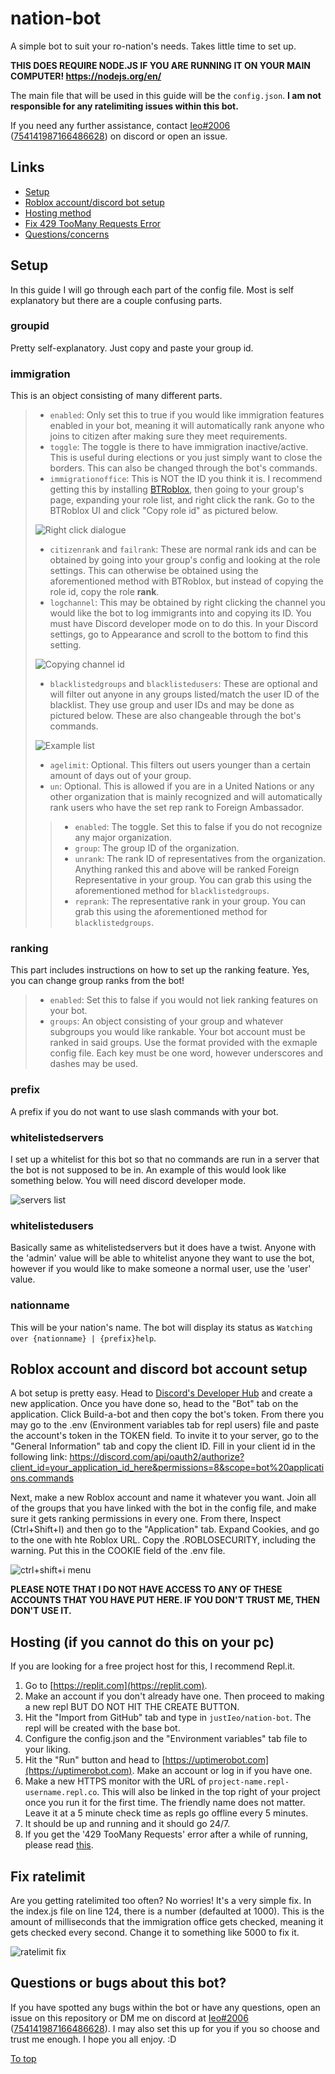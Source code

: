 # nation-bot

A simple bot to suit your ro-nation's needs. Takes little time to set up.

**THIS DOES REQUIRE NODE.JS IF YOU ARE RUNNING IT ON YOUR MAIN COMPUTER! https://nodejs.org/en/**

The main file that will be used in this guide will be the `config.json`.
**I am not responsible for any ratelimiting issues within this bot.**

If you need any further assistance, contact [Ieo#2006](https://discord.com/user/754141987166486628) ([754141987166486628](https://discord.com/users/754141987166486628)) on discord or open an issue.

## Links

- [Setup](https://github.com/justIeo/nation-bot#setup)
- [Roblox account/discord bot setup](https://github.com/justIeo/nation-bot#roblox-account-and-discord-bot-account-setup)
- [Hosting method](https://github.com/justIeo/nation-bot#hosting-if-you-cannot-do-this-on-your-pc)
- [Fix 429 TooMany Requests Error](https://github.com/justIeo/nation-bot#fix-ratelimit)
- [Questions/concerns](https://github.com/justIeo/nation-bot#questions-or-bugs-about-this-bot)

## Setup

In this guide I will go through each part of the config file. Most is self explanatory but there are a couple confusing parts.

### groupid
Pretty self-explanatory. Just copy and paste your group id.

### immigration
This is an object consisting of many different parts.

>- `enabled`: Only set this to true if you would like immigration features enabled in your bot, meaning it will automatically rank anyone who joins to citizen after making sure they meet requirements.
>- `toggle`: The toggle is there to have immigration inactive/active. This is useful during elections or you just simply want to close the borders. This can also be changed through the bot's commands.
>- `immigrationoffice`: This is NOT the ID you think it is. I recommend getting this by installing [BTRoblox](https://chrome.google.com/webstore/detail/btroblox-making-roblox-be/hbkpclpemjeibhioopcebchdmohaieln), then going to your group's page, expanding your role list, and right click the rank. Go to the BTRoblox UI and click "Copy role id" as pictured below.
>
> ![Right click dialogue](https://i.imgur.com/ZnHnKyD.png)
> 
>- `citizenrank` and `failrank`: These are normal rank ids and can be obtained by going into your group's config and looking at the role settings. This can otherwise be obtained using the aforementioned method with BTRoblox, but instead of copying the role id, copy the role **rank**.
>- `logchannel`: This may be obtained by right clicking the channel you would like the bot to log immigrants into and copying its ID. You must have Discord developer mode on to do this. In your Discord settings, go to Appearance and scroll to the bottom to find this setting.
>
> ![Copying channel id](https://i.imgur.com/CBamDYT.png)
> 
>- `blacklistedgroups` and `blacklistedusers`: These are optional and will filter out anyone in any groups listed/match the user ID of the blacklist. They use group and user IDs and may be done as pictured below. These are also changeable through the bot's commands.
>
> ![Example list](https://i.imgur.com/DqaBXyB.png)
> 
>- `agelimit`: Optional. This filters out users younger than a certain amount of days out of your group.
>- `un`: Optional. This is allowed if you are in a United Nations or any other organization that is mainly recognized and will automatically rank users who have the set rep rank to Foreign Ambassador.
>>- `enabled`: The toggle. Set this to false if you do not recognize any major organization.
>>- `group`: The group ID of the organization.
>>- `unrank`: The rank ID of representatives from the organization. Anything ranked this and above will be ranked Foreign Representative in your group. You can grab this using the aforementioned method for `blacklistedgroups`.
>>- `reprank`: The representative rank in your group. You can grab this using the aforementioned method for `blacklistedgroups`.

### ranking
This part includes instructions on how to set up the ranking feature. Yes, you can change group ranks from the bot!

>- `enabled`: Set this to false if you would not liek ranking features on your bot.
>- `groups`: An object consisting of your group and whatever subgroups you would like rankable. Your bot account must be ranked in said groups. Use the format provided with the exmaple config file. Each key must be one word, however underscores and dashes may be used.

### prefix
A prefix if you do not want to use slash commands with your bot.

### whitelistedservers
I set up a whitelist for this bot so that no commands are run in a server that the bot is not supposed to be in. An example of this would look like something below. You will need discord developer mode.

![servers list](https://i.imgur.com/R2Qatgk.png)


### whitelistedusers
Basically same as whitelistedservers but it does have a twist. Anyone with the 'admin' value will be able to whitelist anyone they want to use the bot, however if you would like to make someone a normal user, use the 'user' value.

### nationname
This will be your nation's name. The bot will display its status as `Watching over {nationname} | {prefix}help`.

## Roblox account and discord bot account setup
A bot setup is pretty easy. Head to [Discord's Developer Hub](https://discord.com/developers/applications) and create a new application. Once you have done so, head to the "Bot" tab on the application. Click Build-a-bot and then copy the bot's token. From there you may go to the .env (Environment variables tab for repl users) file and paste the account's token in the TOKEN field. To invite it to your server, go to the "General Information" tab and copy the client ID. Fill in your client id in the following link: https://discord.com/api/oauth2/authorize?client_id=your_application_id_here&permissions=8&scope=bot%20applications.commands

Next, make a new Roblox account and name it whatever you want. Join all of the groups that you have linked with the bot in the config file, and make sure it gets ranking permissions in every one. From there, Inspect (Ctrl+Shift+I) and then go to the "Application" tab. Expand Cookies, and go to the one with hte Roblox URL. Copy the .ROBLOSECURITY, including the warning. Put this in the COOKIE field of the .env file.

![ctrl+shift+i menu](https://i.imgur.com/wtawQ5N.png)


**PLEASE NOTE THAT I DO NOT HAVE ACCESS TO ANY OF THESE ACCOUNTS THAT YOU HAVE PUT HERE. IF YOU DON'T TRUST ME, THEN DON'T USE IT.**

## Hosting (if you cannot do this on your pc)

If you are looking for a free project host for this, I recommend Repl.it.

  1. Go to [https://replit.com](https://replit.com).
  2. Make an account if you don't already have one. Then proceed to making a new repl BUT DO NOT HIT THE CREATE BUTTON.
  3. Hit the "Import from GitHub" tab and type in `justIeo/nation-bot`. The repl will be created with the base bot.
  4. Configure the config.json and the "Environment variables" tab file to your liking.
  5. Hit the "Run" button and head to [https://uptimerobot.com](https://uptimerobot.com). Make an account or log in if you have one.
  6. Make a new HTTPS monitor with the URL of `project-name.repl-username.repl.co`. This will also be linked in the top right of your project once you run it for the first time.  The friendly name does not matter. Leave it at a 5 minute check time as repls go offline every 5 minutes.
  7. It should be up and running and it should go 24/7.
  8. If you get the '429 TooMany Requests' error after a while of running, please read [this](https://github.com/justIeo/nation-bot#fix-ratelimit).

## Fix ratelimit
Are you getting ratelimited too often? No worries! It's a very simple fix. In the index.js file on line 124, there is a number (defaulted at 1000). This is the amount of milliseconds that the immigration office gets checked, meaning it gets checked every second. Change it to something like 5000 to fix it.

![ratelimit fix](https://i.imgur.com/6ihhHI9.png)

## Questions or bugs about this bot?
If you have spotted any bugs within the bot or have any questions, open an issue on this repository or DM me on discord at [Ieo#2006](https://discord.com/user/754141987166486628) ([754141987166486628](https://discord.com/users/754141987166486628)). I may also set this up for you if you so choose and trust me enough. I hope you all enjoy. :D

[To top](https://github.com/justIeo/nation-bot#nation-bot)
